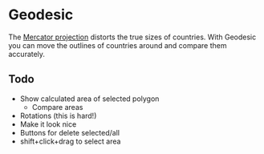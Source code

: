 Geodesic
========

The [Mercator projection](http://en.wikipedia.org/wiki/Mercator_projection) distorts the true sizes of countries. With Geodesic you can move the outlines of countries around and compare them accurately.

Todo
----

+ Show calculated area of selected polygon
  + Compare areas
+ Rotations (this is hard!)
+ Make it look nice
+ Buttons for delete selected/all
+ shift+click+drag to select area